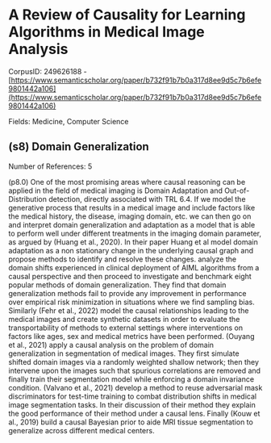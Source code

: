 # A Review of Causality for Learning Algorithms in Medical Image Analysis

CorpusID: 249626188 - [https://www.semanticscholar.org/paper/b732f91b7b0a317d8ee9d5c7b6efe9801442a106](https://www.semanticscholar.org/paper/b732f91b7b0a317d8ee9d5c7b6efe9801442a106)

Fields: Medicine, Computer Science

## (s8) Domain Generalization
Number of References: 5

(p8.0) One of the most promising areas where causal reasoning can be applied in the field of medical imaging is Domain Adaptation and Out-of-Distribution detection, directly associated with TRL 6.4. If we model the generative process that results in a medical image and include factors like the medical history, the disease, imaging domain, etc. we can then go on and interpret domain generalization and adaptation as a model that is able to perform well under different treatments in the imaging domain parameter, as argued by (Huang et al., 2020). In their paper Huang et al model domain adaptation as a non stationary change in the underlying causal graph and propose methods to identify and resolve these changes.  analyze the domain shifts experienced in clinical deployment of AIML algorithms from a causal perspective and then proceed to investigate and benchmark eight popular methods of domain generalization. They find that domain generalization methods fail to provide any improvement in performance over empirical risk minimization in situations where we find sampling bias. Similarly (Fehr et al., 2022) model the causal relationships leading to the medical images and create synthetic datasets in order to evaluate the transportability of methods to external settings where interventions on factors like ages, sex and medical metrics have been performed. (Ouyang et al., 2021) apply a causal analysis on the problem of domain generalization in segmentation of medical images. They first simulate shifted domain images via a randomly weighted shallow network; then they intervene upon the images such that spurious correlations are removed and finally train their segmentation model while enforcing a domain invariance condition. (Valvano et al., 2021) develop a method to reuse adversarial mask discriminators for test-time training to combat distribution shifts in medical image segmentation tasks. In their discussion of their method they explain the good performance of their method under a causal lens. Finally (Kouw et al., 2019) build a causal Bayesian prior to aide MRI tissue segmentation to generalize across different medical centers.
